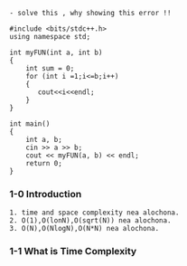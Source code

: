 ```
- solve this , why showing this error !!

#include <bits/stdc++.h>
using namespace std;

int myFUN(int a, int b)
{
    int sum = 0;
    for (int i =1;i<=b;i++)
    {
       cout<<i<<endl;
    }
}

int main()
{
    int a, b;
    cin >> a >> b;
    cout << myFUN(a, b) << endl;
    return 0;
}

```

### 1-0 Introduction
```
1. time and space complexity nea alochona.
2. O(1),O(lonN),O(sqrt(N)) nea alochona.
3. O(N),O(NlogN),O(N*N) nea alochona.
```

### 1-1 What is Time Complexity
```

```

### 
```

```